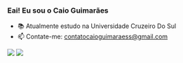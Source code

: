 ### Eai! Eu sou o Caio Guimarães 


- 📚 Atualmente estudo na Universidade Cruzeiro Do Sul
- 📫 Contate-me: contatocaioguimaraess@gmail.com

<div>
  <a href="https://www.instagram.com/__caioguimaraes/" targt="_black"><img src=https://img.shields.io/badge/Instagram-E4405F?style=for-the-badge&logo=instagram&logoColor=white></a>
  <a href= "mailto:contatocaioguimaraess@gmail.com"><img src =https://img.shields.io/badge/Gmail-D14836?style=for-the-badge&logo=gmail&logoColor=white></a>
